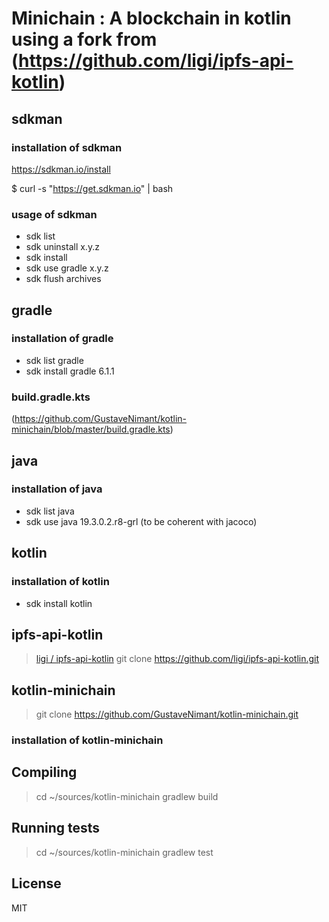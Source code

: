 # Minichain : A blockchain in kotlin using a fork from (https://github.com/ligi/ipfs-api-kotlin) 

## sdkman
### installation of sdkman
 https://sdkman.io/install

 $ curl -s "https://get.sdkman.io" | bash

### usage of sdkman
*  sdk list <package>
*  sdk uninstall <package> x.y.z
*  sdk install <package>
*  sdk use gradle <package> x.y.z
*  sdk flush archives

## gradle
### installation of gradle
*  sdk list gradle
*  sdk install gradle 6.1.1

### build.gradle.kts
(https://github.com/GustaveNimant/kotlin-minichain/blob/master/build.gradle.kts)

## java 
### installation of java
*  sdk list java
*  sdk use java 19.3.0.2.r8-grl (to be coherent with jacoco)

## kotlin
### installation of kotlin

*  sdk install kotlin
  
## ipfs-api-kotlin
> [ligi / ipfs-api-kotlin](https://github.com/ligi/ipfs-api-kotlin)
>  git clone https://github.com/ligi/ipfs-api-kotlin.git

## kotlin-minichain

>  git clone https://github.com/GustaveNimant/kotlin-minichain.git
  
### installation of kotlin-minichain

## Compiling
>  cd ~/sources/kotlin-minichain
>  gradlew build 

## Running tests
>  cd ~/sources/kotlin-minichain
>  gradlew test 

## License 

MIT

